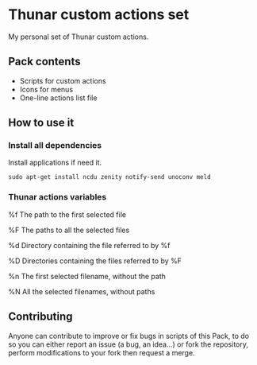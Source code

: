# Thunar custom actions set

My personal set of Thunar custom actions.

## Pack contents

* Scripts for custom actions
* Icons for menus
* One-line actions list file

## How to use it

### Install all dependencies

Install applications if need it.

```sudo apt-get install ncdu zenity notify-send unoconv meld```

### Thunar actions variables

%f	The path to the first selected file

%F	The paths to all the selected files

%d	Directory containing the file referred to by %f

%D	Directories containing the files referred to by %F

%n	The first selected filename, without the path

%N	All the selected filenames, without paths

## Contributing

Anyone can contribute to improve or fix bugs in scripts of this Pack, to do so you can either report an issue (a bug, an idea...) or fork the repository, perform modifications to your fork then request a merge.
